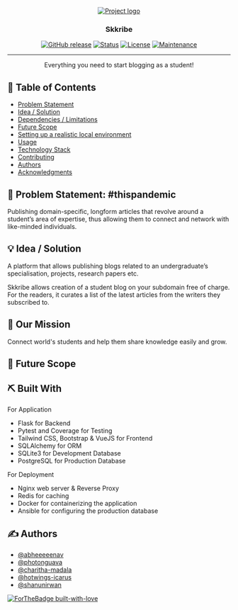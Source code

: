 <p align="center">
  <a href="" rel="noopener">
 <img src=https://i.imgur.com/iOqy72v.png" alt="Project logo"></a>
</p>
<h3 align="center">Skkribe</h3>


<div align="center">


  [![GitHub release](https://img.shields.io/github/release/Naereen/StrapDown.js.svg)](https://GitHub.com/Naereen/StrapDown.js/releases/)
  [![Status](https://img.shields.io/badge/status-active-success.svg)]() 
  [![License](https://img.shields.io/badge/license-MIT-blue.svg)](LICENSE.md)
  [![Maintenance](https://img.shields.io/badge/Maintained%3F-yes-green.svg)](https://GitHub.com/Naereen/StrapDown.js/graphs/commit-activity)


</div>


---


<p align="center">Everything you need to start blogging as a student!
    <br> 
</p>

## 📝 Table of Contents
- [Problem Statement](#problem_statement)
- [Idea / Solution](#idea)
- [Dependencies / Limitations](#limitations)
- [Future Scope](#future_scope)
- [Setting up a realistic local environment](#getting_started)
- [Usage](#usage)
- [Technology Stack](#tech_stack)
- [Contributing](../CONTRIBUTING.md)
- [Authors](#authors)
- [Acknowledgments](#acknowledgments)

## 🧐 Problem Statement: #thispandemic <a name = "problem_statement"></a>
Publishing domain-specific, longform articles that revolve around a student’s area of expertise, thus allowing them to connect and network with like-minded individuals. 

## 💡 Idea / Solution <a name = "idea"></a>
A platform that allows publishing blogs related to an undergraduate’s specialisation, projects, research papers etc. 

Skkribe allows creation of a student blog on your  subdomain free of charge. 
For the readers, it curates a list of the latest articles from the writers they subscribed to.

## 👀 Our Mission <a name = "mission"></a>
Connect world's students and help them share knowledge easily and grow.

## 🚀 Future Scope <a name = "future_scope"></a>

## ⛏️ Built With <a name = "tech_stack"></a>

For Application
- Flask for Backend
- Pytest and Coverage for Testing
- Tailwind CSS, Bootstrap & VueJS for Frontend
- SQLAlchemy for ORM
- SQLite3 for Development Database
- PostgreSQL for Production Database


For Deployment
- Nginx web server & Reverse Proxy
- Redis for caching
- Docker for containerizing the application
- Ansible for configuring the production database


                  
## ✍️ Authors <a name = "authors"></a>
- [@abheeeeenav](https://github.com/abheeeenav) 
- [@photonguava](https://github.com/photonguava)
- [@charitha-madala](https://github.com/charitha-madala)
- [@hotwings-icarus](https://github.com/hotwings-icarus)
- [@shanunirwan](https://github.com/shanunirwan) 

[![ForTheBadge built-with-love](http://ForTheBadge.com/images/badges/built-with-love.svg)](https://GitHub.com/Naereen/)

